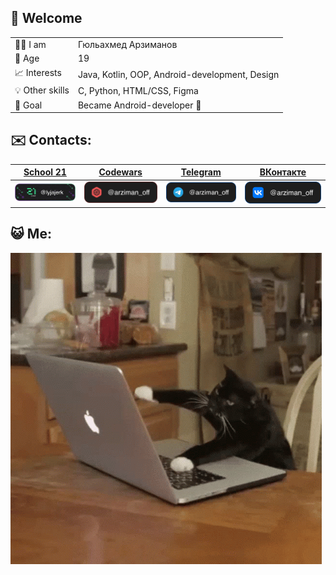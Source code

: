 ## 👋 Welcome

| | |
|--------|--------|
| 👨‍💻 I am | Гюльахмед Арзиманов |
| 📌 Age  | 19 |
| 📈 Interests | Java, Kotlin, OOP, Android-development, Design |
| 💡 Other skills| C, Python, HTML/CSS, Figma |
| 🚀 Goal  | Became Android-developer 📲 |

## ✉️ Contacts:
  
| [School 21](https://21-school.ru) | [Codewars](https://www.codewars.com/users/arziman_off) | [Telegram](https://t.me/arziman_off) | [ВКонтакте](https://vk.com/arziman_off) |
|--------|--------|--------|--------|
| <a href="https://21-school.ru/">![School 21](https://github.com/ArzimanOff/ArzimanOff/blob/main/s21_me.svg)</a> | <a href="https://www.codewars.com/users/arziman_off">![Codewars](https://github.com/ArzimanOff/ArzimanOff/blob/main/codewars_me.svg)</a> | <a href="https://t.me/arziman_off">![Telegram](https://github.com/ArzimanOff/ArzimanOff/blob/main/tg_me.svg)</a> | <a href="https://vk.com/arziman_off">![ВКонтакте](https://github.com/ArzimanOff/ArzimanOff/blob/main/vk_me.svg)</a> |

## 😺 Me:
![image](https://github.com/ArzimanOff/ArzimanOff/blob/main/cat-computer.gif)
